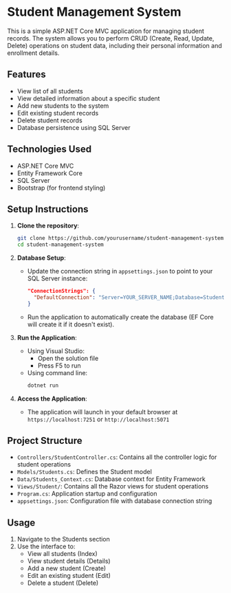 # Student Management System
This is a simple ASP.NET Core MVC application for managing student records. The system allows you to perform CRUD (Create, Read, Update, Delete) operations on student data, including their personal information and enrollment details.

## Features

- View list of all students
- View detailed information about a specific student
- Add new students to the system
- Edit existing student records
- Delete student records
- Database persistence using SQL Server

## Technologies Used

- ASP.NET Core MVC
- Entity Framework Core
- SQL Server
- Bootstrap (for frontend styling)

## Setup Instructions

1. **Clone the repository**:
   ```bash
   git clone https://github.com/yourusername/student-management-system.git
   cd student-management-system
   ```

2. **Database Setup**:
   - Update the connection string in `appsettings.json` to point to your SQL Server instance:
     ```json
     "ConnectionStrings": {
       "DefaultConnection": "Server=YOUR_SERVER_NAME;Database=Students;Trusted_Connection=True;TrustServerCertificate=True;"
     }
     ```
   - Run the application to automatically create the database (EF Core will create it if it doesn't exist).

3. **Run the Application**:
   - Using Visual Studio:
     - Open the solution file
     - Press F5 to run
   - Using command line:
     ```bash
     dotnet run
     ```

4. **Access the Application**:
   - The application will launch in your default browser at `https://localhost:7251` or `http://localhost:5071`

## Project Structure

- `Controllers/StudentController.cs`: Contains all the controller logic for student operations
- `Models/Students.cs`: Defines the Student model
- `Data/Students_Context.cs`: Database context for Entity Framework
- `Views/Student/`: Contains all the Razor views for student operations
- `Program.cs`: Application startup and configuration
- `appsettings.json`: Configuration file with database connection string

## Usage

1. Navigate to the Students section
2. Use the interface to:
   - View all students (Index)
   - View student details (Details)
   - Add a new student (Create)
   - Edit an existing student (Edit)
   - Delete a student (Delete)
